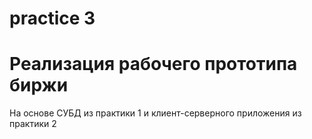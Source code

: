 # practice 3
# Реализация рабочего прототипа биржи
На основе СУБД из практики 1 и клиент-серверного приложения из практики 2
